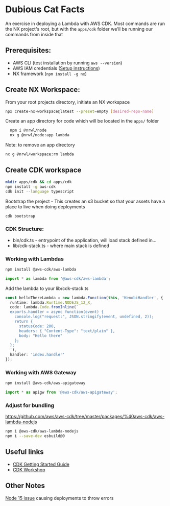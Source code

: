 

# Dubious Cat Facts

An exercise in deploying a Lambda with AWS CDK. Most commands are run the NX project's root, but with the `apps/cdk` folder we'll be running our commands from inside that

## Prerequisites:
 * AWS CLI (test installation by running `aws --version`)
 * AWS IAM credentials ([Setup instructions](https://cdkworkshop.com/15-prerequisites/200-account.html))
 * NX framework (`npm install -g nx`)
 
## Create NX Workspace:

From your root projects directory, initiate an NX workspace
```bash
npx create-nx-workspace@latest --preset=empty [desired-repo-name]
```

Create an app directory for code which will be located in the `apps/` folder
```bash
  npm i @nrwl/node
  nx g @nrwl/node:app lambda
```

Note: to remove an app directory
```bash
nx g @nrwl/workspace:rm lambda
```

## Create CDK workspace

```bash
mkdir apps/cdk && cd apps/cdk
npm install -g aws-cdk
cdk init --language typescript
```
Bootstrap the project - This creates an s3 bucket so that your assets have a place to live when doing deployments
```bash
cdk bootstrap
```

### CDK Structure:

 * bin/cdk.ts - entrypoint of the application, will load stack defined in...
 * lib/cdk-stack.ts - where main stack is defined

### Working with Lambdas
```bash
npm install @aws-cdk/aws-lambda
```
```typescript
import * as lambda from '@aws-cdk/aws-lambda';
```

Add the lambda to your lib/cdk-stack.ts
```typescript
const helloThereLambda = new lambda.Function(this, 'KenobiHandler', {
  runtime: lambda.Runtime.NODEJS_12_X,
  code: lambda.Code.fromInline(`
  exports.handler = async function(event) {
    console.log("request:", JSON.stringify(event, undefined, 2));
    return {
      statusCode: 200,
      headers: { "Content-Type": "text/plain" },
      body: "Hello there"
    };
  };
  `),
  handler: 'index.handler'
});
```

### Working with AWS Gateway
```bash
npm install @aws-cdk/aws-apigateway
```
```typescript
import * as apigw from '@aws-cdk/aws-apigateway';
```

### Adjust for bundling
https://github.com/aws/aws-cdk/tree/master/packages/%40aws-cdk/aws-lambda-nodejs
```bash
npm i @aws-cdk/aws-lambda-nodejs
npm i --save-dev esbuild@0
```

## Useful links
 * [CDK Getting Started Guide](https://docs.aws.amazon.com/cdk/latest/guide/getting_started.html)
 * [CDK Workshop](https://cdkworkshop.com/)

 ## Other Notes
  [Node 15 issue](https://github.com/aws/aws-cdk/issues/12536) causing deployments to throw errors
